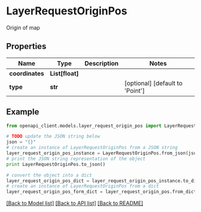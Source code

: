 # LayerRequestOriginPos

Origin of map

## Properties
Name | Type | Description | Notes
------------ | ------------- | ------------- | -------------
**coordinates** | **List[float]** |  | 
**type** | **str** |  | [optional] [default to 'Point']

## Example

```python
from openapi_client.models.layer_request_origin_pos import LayerRequestOriginPos

# TODO update the JSON string below
json = "{}"
# create an instance of LayerRequestOriginPos from a JSON string
layer_request_origin_pos_instance = LayerRequestOriginPos.from_json(json)
# print the JSON string representation of the object
print LayerRequestOriginPos.to_json()

# convert the object into a dict
layer_request_origin_pos_dict = layer_request_origin_pos_instance.to_dict()
# create an instance of LayerRequestOriginPos from a dict
layer_request_origin_pos_form_dict = layer_request_origin_pos.from_dict(layer_request_origin_pos_dict)
```
[[Back to Model list]](../README.md#documentation-for-models) [[Back to API list]](../README.md#documentation-for-api-endpoints) [[Back to README]](../README.md)


